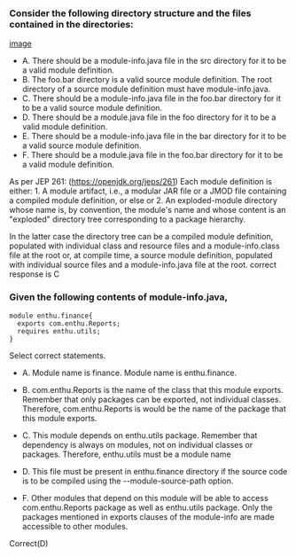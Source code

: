 ### Consider the following directory structure and the files contained in the directories:
[image](images/javaTest.png)

* A. There should be a module-info.java file in the src directory for it to be a valid module definition.
* B. The foo.bar directory is a valid source module definition.
    The root directory of a source module definition must have module-info.java.
* C. There should be a module-info.java file in the foo.bar directory for it to be a valid source module definition.
* D. There should be a module.java file in the foo directory for it to be a valid module definition.
* E. There should be a module-info.java file in the bar directory for it to be a valid source module definition.
* F. There should be a module.java file in the foo.bar directory for it to be a valid module definition.

As per JEP 261: (https://openjdk.org/jeps/261)
Each module definition is either:
    1.  A module artifact, i.e., a modular JAR file or a JMOD file containing a compiled module definition, or else
    or
    2. An exploded-module directory whose name is, by convention, the module's name
    and whose content is an "exploded" directory tree corresponding to a package hierarchy.

In the latter case the directory tree can be a compiled module definition,
populated with individual class and resource files and a module-info.class file at the root or,
at compile time, a source module definition, populated with individual source files
and a module-info.java file at the root.
correct response is C

### Given the following contents of module-info.java,

```
module enthu.finance{
  exports com.enthu.Reports;
  requires enthu.utils;
}

```


Select correct statements.

* A. Module name is finance.
      Module name is enthu.finance.

* B. com.enthu.Reports is the name of the class that this module exports.
    Remember that only packages can be exported, not individual classes. Therefore, com.enthu.Reports
    is would be the name of the package that this module exports.

* C.  This module depends on enthu.utils package.
 Remember that dependency is always on modules, not on individual classes or packages. Therefore, enthu.utils must be a module name

* D. This file must be present in enthu.finance directory if the source code is to be compiled using the --module-source-path option.

* F. Other modules that depend on this module will be able to access com.enthu.Reports package as well as enthu.utils package.
  Only the packages mentioned in exports clauses of the module-info are made accessible to other modules.

Correct(D)

